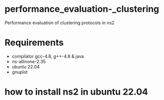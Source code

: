 # performance_evaluation-_clustering
Performance evaluation of clustering protocols in ns2

# Requirements
- compilator gcc-4.8, g++-4.8 & java
- ns-allinone-2.35
- ubuntu 22.04
- gnuplot


# how to install ns2 in ubuntu 22.04
